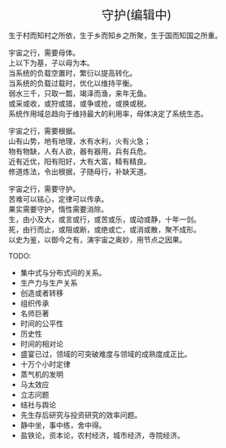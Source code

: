 <center><font size=5>守护(编辑中)</font></center>

生于村而知村之所依，生于乡而知乡之所聚，生于国而知国之所重。<br/>

宇宙之行，需要母体。<br/>
上以下为基，子以母为本。<br/>
当系统的负载空置时，繁衍以提高转化。<br/>
当系统的负载过载时，优化以维持平衡。<br/>
弱水三千，只取一瓢，竭泽而渔，来年无鱼。<br/>
或采或收，或狩或猎，或争或抢，或换或税。<br/>
系统作用域总趋向于维持最大的利用率，母体决定了系统生态。<br/>

宇宙之行，需要根据。<br/>
山有山势，地有地理，水有水利，火有火急；<br/>
物有物缺，人有人欲，器有器用，兵有兵危。<br/>
近有近优，阳有阳好，大有大富，精有精良。<br/>
修道炼法，令出根据，子随母行，补缺天道。<br/>

宇宙之行，需要守护。<br/>
苦难可以铭心，定律可以传承。<br/>
果实需要守护，惰性需要消除。<br/>
生，由小及大，或言或行，或苦或乐，或动或静，十年一剑。<br/>
死，由行而止，或阻或断，或绝或亡，或消或散，聚不成形。<br/>
以史为鉴，以御今之有，演宇宙之奥妙，用节点之因果。<br/>

TODO: 
* 集中式与分布式间的关系。
* 生产力与生产关系
* 创造或者转移
* 组织传承
* 名师巨著
* 时间的公平性
* 历史性
* 时间的相对论
* 盛宴已过，领域的可突破难度与领域的成熟度成正比。
* 十万个小时定律
* 蒸气机的发明
* 马太效应
* 立志问题
* 结社与舆论
* 先生存后研究与投资研究的效率问题。
* 静中坐，事中练，舍中得。
* 盐铁论，资本论，农村经济，城市经济，寺院经济。
